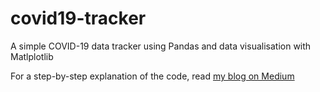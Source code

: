 # covid19-tracker
A simple COVID-19 data tracker using Pandas and data visualisation with Matlplotlib

For a step-by-step explanation of the code, read [my blog on Medium](https://medium.com/tech-iiitg/create-your-own-covid-19-tracker-and-data-visualiser-with-pandas-and-matplotlib-in-python-a1c6e3dbd378)
